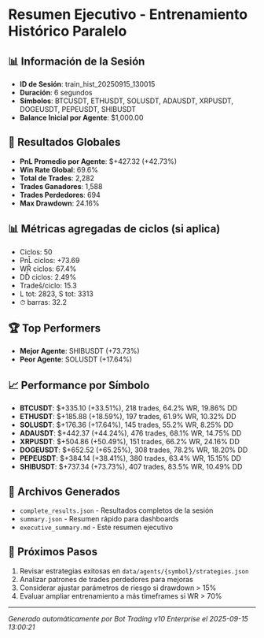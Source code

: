# Resumen Ejecutivo - Entrenamiento Histórico Paralelo

## 📊 Información de la Sesión
- **ID de Sesión**: train_hist_20250915_130015
- **Duración**: 6 segundos
- **Símbolos**: BTCUSDT, ETHUSDT, SOLUSDT, ADAUSDT, XRPUSDT, DOGEUSDT, PEPEUSDT, SHIBUSDT
- **Balance Inicial por Agente**: $1,000.00

## 🎯 Resultados Globales
- **PnL Promedio por Agente**: $+427.32 (+42.73%)
- **Win Rate Global**: 69.6%
- **Total de Trades**: 2,282
- **Trades Ganadores**: 1,588
- **Trades Perdedores**: 694
- **Max Drawdown**: 24.16%

## 📊 Métricas agregadas de ciclos (si aplica)
- Ciclos: 50
- PnL̄ ciclos: +73.69
- WR̄ ciclos: 67.4%
- DD̄ ciclos: 2.49%
- Trades̄/ciclo: 15.3
- L tot: 2823, S tot: 3313
- ⏱̄ barras: 32.2


## 🏆 Top Performers
- **Mejor Agente**: SHIBUSDT (+73.73%)
- **Peor Agente**: SOLUSDT (+17.64%)

## 📈 Performance por Símbolo
- **BTCUSDT**: $+335.10 (+33.51%), 218 trades, 64.2% WR, 19.86% DD
- **ETHUSDT**: $+185.88 (+18.59%), 197 trades, 61.9% WR, 10.32% DD
- **SOLUSDT**: $+176.36 (+17.64%), 145 trades, 55.2% WR, 8.25% DD
- **ADAUSDT**: $+442.37 (+44.24%), 476 trades, 68.1% WR, 14.75% DD
- **XRPUSDT**: $+504.86 (+50.49%), 151 trades, 66.2% WR, 24.16% DD
- **DOGEUSDT**: $+652.52 (+65.25%), 308 trades, 78.2% WR, 18.20% DD
- **PEPEUSDT**: $+384.14 (+38.41%), 380 trades, 63.4% WR, 15.15% DD
- **SHIBUSDT**: $+737.34 (+73.73%), 407 trades, 83.5% WR, 10.49% DD

## 📁 Archivos Generados
- `complete_results.json` - Resultados completos de la sesión
- `summary.json` - Resumen rápido para dashboards
- `executive_summary.md` - Este resumen ejecutivo

## 🎯 Próximos Pasos
1. Revisar estrategias exitosas en `data/agents/{symbol}/strategies.json`
2. Analizar patrones de trades perdedores para mejoras
3. Considerar ajustar parámetros de riesgo si drawdown > 15%
4. Evaluar ampliar entrenamiento a más timeframes si WR > 70%

---
*Generado automáticamente por Bot Trading v10 Enterprise el 2025-09-15 13:00:21*
